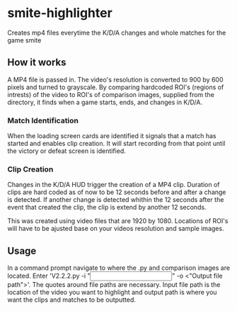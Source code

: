 # smite-highlighter
Creates mp4 files everytime the K/D/A changes and whole matches for the game smite

## How it works
A MP4 file is passed in. The video's resolution is converted to 900 by 600 pixels and turned to grayscale. By comparing hardcoded ROI's (regions of intrests) of the video to ROI's of comparison images, supplied from the directory, it finds when a game starts, ends, and changes in K/D/A. 

### Match Identification
When the loading screen cards are identified it signals that a match has started and enables clip creation. It will start recording from that point until the victory or defeat screen is identified.

### Clip Creation
Changes in the K/D/A HUD trigger the creation of a MP4 clip. Duration of clips are hard coded as of now to be 12 seconds before and after a change is detected. If another change is detected whithin the 12 seconds after the event that created the clip, the clip is extend by another 12 seconds. 

This was created using video files that are 1920 by 1080. Locations of ROI's will have to be ajusted base on your videos resolution and sample images.

## Usage
In a command prompt navigate to where the .py and comparison images are located. Enter 'V2.2.2.py -i "<Input file path>" -o <"Output file path">'. The quotes around file paths are necessary. Input file path is the location of the video you want to highlight and output path is where you want the clips and matches to be outputted.
